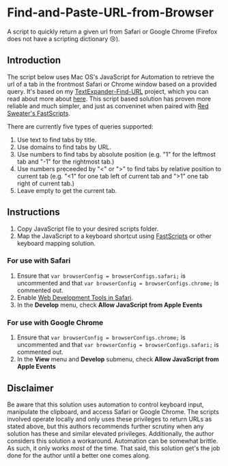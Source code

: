 # Find-and-Paste-URL-from-Browser
A script to quickly return a given url from Safari or Google Chrome (Firefox does not have a scripting dictionary 😢).

## Introduction
The script below uses Mac OS's JavaScript for Automation to retrieve the url of a tab in the frontmost Safari or Chrome window based on a provided query. It's based on my [TextExpander-Find-URL](https://github.com/JackWellborn/TextExpander-Find-URL) project, which you can read about more about [here](http://wormsandviruses.com/2018/07/textexpander-snippets-with-variables/). This script based solution has proven more reliable and much simpler, and just as conveninet when paired with [Red Sweater's FastScripts](https://red-sweater.com/fastscripts/). 

There are currently five types of queries supported:
1. Use text to find tabs by title.
2. Use domains to find tabs by URL. 
3. Use numbers to find tabs by absolute position (e.g. "1" for the leftmost tab and "-1" for the rightmost tab.)
4. Use numbers preceeded by "<" or ">" to find tabs by relative position to current tab (e.g. "<1" for one tab left of current tab and ">1" one tab right of current tab.)
5. Leave empty to get the current tab.

## Instructions
1. Copy JavaScript file to your desired scripts folder.
2. Map the JavaScript to a keyboard shortcut using [FastScripts](https://red-sweater.com/fastscripts/) or other keyboard mapping solution.

### For use with Safari
1. Ensure that `var browserConfig = browserConfigs.safari;` is uncommented and that `var browserConfig = browserConfigs.chrome;` is commented out.
2. Enable [Web Development Tools in Safari](https://developer.apple.com/safari/tools/).
3. In the __Develop__ menu, check __Allow JavaScript from Apple Events__

### For use with Google Chrome
1. Ensure that `var browserConfig = browserConfigs.chrome;` is uncommented and that `var browserConfig = browserConfigs.safari;` is commented out.
2. In the __View__ menu and __Develop__ submenu, check __Allow JavaScript from Apple Events__

## Disclaimer
Be aware that this solution uses automation to control keyboard input, manipulate the clipboard, and access Safari or Google Chrome. The scripts involved operate locally and only uses these privileges to return URLs as stated above, but this authors recommends further scrutiny when any solution has these and similar elevated privileges. Additionally, the author considers this solution a workaround. Automation can be somewhat brittle. As such, it only works _most_ of the time. That said, this solution get's the job done for the author until a better one comes along. 